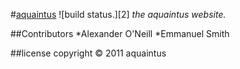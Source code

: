 #[aquaintus][1] ![build status.][2]
*the aquaintus website.*

##Contributors 
*Alexander O'Neill
*Emmanuel Smith

##license
copyright &copy; 2011 aquaintus

[1]: aquaintus.com    "aquaintus"
